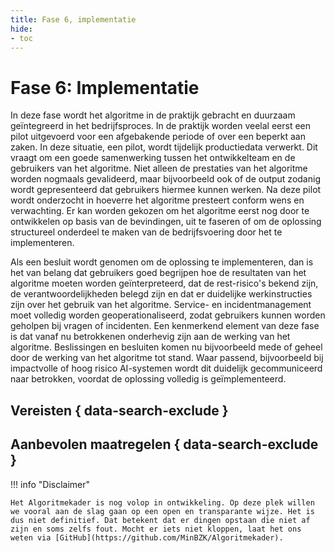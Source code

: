 ```yaml
--- 
title: Fase 6, implementatie
hide:
- toc
---
```


# Fase 6: Implementatie
In deze fase wordt het algoritme in de praktijk gebracht en duurzaam geïntegreerd in het bedrijfsproces. 
In de praktijk worden veelal eerst een pilot uitgevoerd voor een afgebakende periode of over een beperkt aan zaken. 
In deze situatie, een pilot, wordt tijdelijk productiedata verwerkt. 
Dit vraagt om een goede samenwerking tussen het ontwikkelteam en de gebruikers van het algoritme. 
Niet alleen de prestaties van het algoritme worden nogmaals gevalideerd, maar bijvoorbeeld ook of de output zodanig wordt gepresenteerd dat gebruikers hiermee kunnen werken. 
Na deze pilot wordt onderzocht in hoeverre het algoritme presteert conform wens en verwachting. 
Er kan worden gekozen om het algoritme eerst nog door te ontwikkelen op basis van de bevindingen, uit te faseren of om de oplossing structureel onderdeel te maken van de bedrijfsvoering door het te implementeren. 

Als een besluit wordt genomen om de oplossing te implementeren, dan is het van belang dat gebruikers goed begrijpen hoe de resultaten van het algoritme moeten worden geïnterpreteerd, dat de rest-risico's bekend zijn, de verantwoordelijkheden belegd zijn en dat er duidelijke werkinstructies zijn over het gebruik van het algoritme.
Service- en incidentmanagement moet volledig worden geoperationaliseerd, zodat gebruikers kunnen worden geholpen bij vragen of incidenten. 
Een kenmerkend element van deze fase is dat vanaf nu betrokkenen onderhevig zijn aan de werking van het algoritme. 
Beslissingen en besluiten komen nu bijvoorbeeld mede of geheel door de werking van het algoritme tot stand. 
Waar passend, bijvoorbeeld bij impactvolle of hoog risico AI-systemen wordt dit duidelijk gecommuniceerd naar betrokken, voordat de oplossing volledig is geïmplementeerd.  


## Vereisten { data-search-exclude }

<!-- list_vereisten levenscyclus/implementatie no-rol no-levenscyclus no-search no-onderwerp -->

## Aanbevolen maatregelen { data-search-exclude }

<!-- list_maatregelen levenscyclus/implementatie no-rol no-levenscyclus no-search no-onderwerp  -->

!!! info "Disclaimer"

    Het Algoritmekader is nog volop in ontwikkeling. Op deze plek willen we vooral aan de slag gaan op een open en transparante wijze. Het is dus niet definitief. Dat betekent dat er dingen opstaan die niet af zijn en soms zelfs fout. Mocht er iets niet kloppen, laat het ons weten via [GitHub](https://github.com/MinBZK/Algoritmekader).

